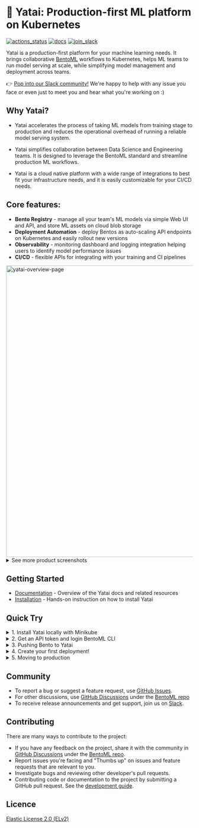 # 🦄️ Yatai: Production-first ML platform on Kubernetes

[![actions_status](https://github.com/bentoml/yatai/workflows/CICD/badge.svg)](https://github.com/bentoml/yatai/actions)
[![docs](https://readthedocs.org/projects/yatai/badge/?version=latest&style=flat-square)](https://docs.bentoml.org/projects/yatai)
[![join_slack](https://badgen.net/badge/Join/BentoML%20Slack/cyan?icon=slack&style=flat-square)](https://join.slack.bentoml.org)

Yatai is a production-first platform for your machine learning needs. It brings collaborative [BentoML](https://github.com/bentoml) workflows to Kubernetes, helps ML teams to run model serving at scale, while simplifying model management and deployment across teams.

👉 [Pop into our Slack community!](https://l.linklyhq.com/l/ktPW) We're happy to help with any issue you face or even just to meet you and hear what you're working on :)

## Why Yatai?

-   Yatai accelerates the process of taking ML models from training stage to production and reduces the operational overhead of running a reliable model serving system.

-   Yatai simplifies collaboration between Data Science and Engineering teams. It is designed to leverage the BentoML standard and streamline production ML workflows.

-   Yatai is a cloud native platform with a wide range of integrations to best fit your infrastructure needs, and it is easily customizable for your CI/CD needs.

## Core features:

-   **Bento Registry** - manage all your team's ML models via simple Web UI and API, and store ML assets on cloud blob storage
-   **Deployment Automation** - deploy Bentos as auto-scaling API endpoints on Kubernetes and easily rollout new versions
-   **Observability** - monitoring dashboard and logging integration helping users to identify model performance issues
-   **CI/CD** - flexible APIs for integrating with your training and CI pipelines

<img width="785" alt="yatai-overview-page" src="https://user-images.githubusercontent.com/489344/151455964-4fe30eb7-f000-43cc-8a5f-807ee450b8b6.png">

<details>

  <summary>See more product screenshots</summary>

  <img width="785" alt="yatai-deployment-creation" src="https://user-images.githubusercontent.com/489344/151456002-d4e9f84d-8a71-4bf9-bde7-f94a74abbf3f.png">
  <img width="785" alt="yatai-bento-repos" src="https://user-images.githubusercontent.com/489344/151456379-da255519-274d-41de-a1b9-a347be279230.png">
  <img width="785" alt="yatai-model-detail" src="https://user-images.githubusercontent.com/489344/151456021-360a6d6e-acb8-494b-9f6b-868ef9d13bce.png">
  <img width="785" alt="yatai-cluster-components" src="https://user-images.githubusercontent.com/489344/151456017-abf0c77a-ba8a-43e5-8949-901ef4a8074a.png">
  <img width="785" alt="yatai-deployment-details" src="https://user-images.githubusercontent.com/489344/151456024-151c275d-b33e-480e-be34-dadab5b01915.png">
  <img width="785" alt="yatai-activities" src="https://user-images.githubusercontent.com/489344/151456011-69c283bc-7382-4b30-bfbf-2686e2abdc0f.png">

</details>

## Getting Started

-   [Documentation](https://docs.bentoml.org/projects/yatai/) - Overview of the Yatai docs and related resources
-   [Installation](https://docs.bentoml.org/projects/yatai/en/latest/installation/index.html) - Hands-on instruction on how to install Yatai

## Quick Try

<details>

  <summary>1. Install Yatai locally with Minikube</summary>

-   Prerequisites:
    -   Install latest minikube: https://minikube.sigs.k8s.io/docs/start/
    -   Install latest Helm: https://helm.sh/docs/intro/install/
-   Start a minikube Kubernetes cluster: `minikube start --cpus 4 --memory 4096`
-   Enable ingress controller: `minikube addons enable ingress`
-   Use the quick installation script to install Yatai:

    > NOTE: It is only recommended to use the quick install script to install yatai in a development environment or in a test environment.

    Quick install Yatai:

    ```bash
    DEVEL=true bash <(curl -s "https://raw.githubusercontent.com/bentoml/yatai/main/scripts/quick-install-yatai.sh")
    ```

    Quick install yatai-deployment:

    ```bash
    DEVEL=true bash <(curl -s "https://raw.githubusercontent.com/bentoml/yatai-deployment/main/scripts/quick-install-yatai-deployment.sh")
    ```

</details>

<details>

  <summary>2. Get an API token and login BentoML CLI</summary>

-   Create a new API token in Yatai web UI: http://${Yatai URL}/api_tokens
-   Copy login command upon token creation and run as shell command, e.g.:
    ```bash
    bentoml yatai login --api-token {YOUR_TOKEN_GOES_HERE} --endpoint http://{Yatai URL}
    ```

</details>

<details>

  <summary>3. Pushing Bento to Yatai</summary>

-   Train a sample ML model and build a Bento using code from the [BentoML Quickstart Project](https://github.com/bentoml/BentoML/tree/main/examples/quickstart):
    ```bash
    git clone https://github.com/bentoml/bentoml.git && cd ./examples/quickstart
    pip install -r ./requirements.txt
    python train.py
    bentoml build
    ```
-   Push your newly built Bento to Yatai:
    ```bash
    bentoml push iris_classifier:latest
    ```

</details>

<details>

  <summary>4. Create your first deployment!</summary>

-   A Bento Deployment can be created via Web UI or via kubectl command:

    -   Deploy via Web UI

        -   Go to deployments page: http://{Yatai URL}/deployments
        -   Click `Create` button and follow instructions on UI

    -   Deploy directly via `kubectl` command:
        -   Define your Bento deployment in a `my_deployment.yaml` file:
            ```yaml
            apiVersion: serving.yatai.ai/v1alpha2
            kind: BentoDeployment
            metadata:
                name: my-bento-deployment
                namespace: yatai
            spec:
                bento_tag: iris_classifier:3oevmqfvnkvwvuqj
                ingress:
                    enabled: true
                resources:
                    limits:
                        cpu: "500m"
                        memory: "512m"
                    requests:
                        cpu: "250m"
                        memory: "128m"
                autoscaling:
                    max_replicas: 10
                    min_replicas: 2
                runners:
                    - name: iris_clf
                      resources:
                          limits:
                              cpu: "1000m"
                              memory: "1Gi"
                          requests:
                              cpu: "500m"
                              memory: "512m"
                          autoscaling:
                              max_replicas: 4
                              min_replicas: 1
            ```
        -   Apply the deployment to your minikube cluster
            ```bash
            kubectl apply -f my_deployment.yaml
            ```

-   Monitor deployment process on Web UI and test out endpoint when deployment created
    ```bash
    curl \
        -X POST \
        -H "content-type: application/json" \
        --data "[[5, 4, 3, 2]]" \
        https://demo-default-yatai-127-0-0-1.apps.yatai.dev/classify
    ```

</details>

<details>

  <summary>5. Moving to production</summary>

-   See [Installation Guide](https://docs.bentoml.org/projects/yatai/en/latest/installation/index.html) for a comprehensive overview for deploying and configuring Yatai for production use.

</details>

## Community

-   To report a bug or suggest a feature request, use [GitHub Issues](https://github.com/bentoml/yatai/issues/new/choose).
-   For other discussions, use [GitHub Discussions](https://github.com/bentoml/BentoML/discussions) under the [BentoML repo](https://github.com/bentoml/BentoML/)
-   To receive release announcements and get support, join us on [Slack](https://join.slack.bentoml.org).

## Contributing

There are many ways to contribute to the project:

-   If you have any feedback on the project, share it with the community in [GitHub Discussions](https://github.com/bentoml/BentoML/discussions) under the [BentoML repo](https://github.com/bentoml/BentoML/).
-   Report issues you're facing and "Thumbs up" on issues and feature requests that are relevant to you.
-   Investigate bugs and reviewing other developer's pull requests.
-   Contributing code or documentation to the project by submitting a GitHub pull request. See the [development guide](https://github.com/bentoml/yatai/blob/main/DEVELOPMENT.md).

## Licence

[Elastic License 2.0 (ELv2)](https://github.com/bentoml/yatai/blob/main/LICENSE.md)
